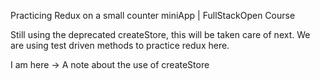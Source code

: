 Practicing Redux on a small counter miniApp | FullStackOpen Course

Still using the deprecated createStore, this will be taken care of next.
We are using test driven methods to practice redux here.

I am here -> A note about the use of createStore